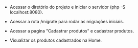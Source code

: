 - Acessar o diretório do projeto e iniciar o servidor (php -S localhost:8080).

- Acessar a rota /migrate para rodar as migrações iniciais.

- Acessar a pagina "Cadastrar produtos" e cadastrar produtos.

- Visualizar os produtos cadastrados na Home.